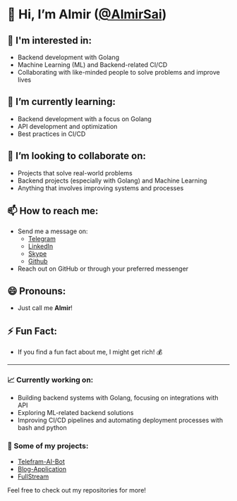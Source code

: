 # 👋 Hi, I’m Almir ([@AlmirSai](https://github.com/AlmirSai))

## 👀 I'm interested in:
- Backend development with Golang
- Machine Learning (ML) and Backend-related CI/CD
- Collaborating with like-minded people to solve problems and improve lives

## 🌱 I’m currently learning:
- Backend development with a focus on Golang
- API development and optimization
- Best practices in CI/CD

## 💞️ I’m looking to collaborate on:
- Projects that solve real-world problems
- Backend projects (especially with Golang) and Machine Learning
- Anything that involves improving systems and processes

## 📫 How to reach me:
- Send me a message on:
    - [Telegram](https://t.me/m/GmhgB8-aN2U6)
    - [LinkedIn](https://www.linkedin.com/in/saitov-almir-7b5882338)
    - [Skype](https://join.skype.com/invite/H7xKiPzM5Lzi)
    - [Github](https://github.com/AlmirSai/AlmirSai/)
- Reach out on GitHub or through your preferred messenger

## 😄 Pronouns: 
- Just call me **Almir**!

## ⚡ Fun Fact:
- If you find a fun fact about me, I might get rich! 💰

---

### 📈 Currently working on:
- Building backend systems with Golang, focusing on integrations with API
- Exploring ML-related backend solutions
- Improving CI/CD pipelines and automating deployment processes with bash and python

### 🔗 Some of my projects:
- [Telefram-AI-Bot](https://github.com/AlmirSai/Telegram-AI-bot)
- [Blog-Application](https://github.com/AlmirSai/Blog-application)
- [FullStream](https://github.com/AlmirSai/FullStream)

Feel free to check out my repositories for more!

